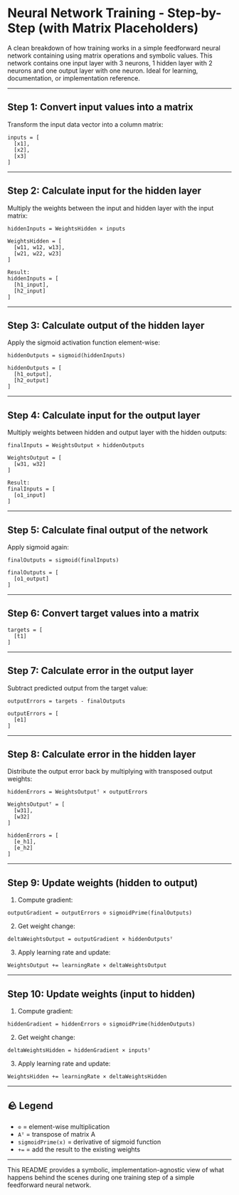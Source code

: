 # Neural Network Training - Step-by-Step (with Matrix Placeholders)

A clean breakdown of how training works in a simple feedforward neural network containing using matrix operations and symbolic values. This network contains one input layer with 3 neurons, 1 hidden layer with 2 neurons and one output layer with one neuron. Ideal for learning, documentation, or implementation reference.

---

## Step 1: Convert input values into a matrix

Transform the input data vector into a column matrix:

```text
inputs = [
  [x1],
  [x2],
  [x3]
]
```

---

## Step 2: Calculate input for the hidden layer

Multiply the weights between the input and hidden layer with the input matrix:

```text
hiddenInputs = WeightsHidden × inputs

WeightsHidden = [
  [w11, w12, w13],
  [w21, w22, w23]
]

Result:
hiddenInputs = [
  [h1_input],
  [h2_input]
]
```

---

## Step 3: Calculate output of the hidden layer

Apply the sigmoid activation function element-wise:

```text
hiddenOutputs = sigmoid(hiddenInputs)

hiddenOutputs = [
  [h1_output],
  [h2_output]
]
```

---

## Step 4: Calculate input for the output layer

Multiply weights between hidden and output layer with the hidden outputs:

```text
finalInputs = WeightsOutput × hiddenOutputs

WeightsOutput = [
  [w31, w32]
]

Result:
finalInputs = [
  [o1_input]
]
```

---

## Step 5: Calculate final output of the network

Apply sigmoid again:

```text
finalOutputs = sigmoid(finalInputs)

finalOutputs = [
  [o1_output]
]
```

---

## Step 6: Convert target values into a matrix

```text
targets = [
  [t1]
]
```

---

## Step 7: Calculate error in the output layer

Subtract predicted output from the target value:

```text
outputErrors = targets - finalOutputs

outputErrors = [
  [e1]
]
```

---

## Step 8: Calculate error in the hidden layer

Distribute the output error back by multiplying with transposed output weights:

```text
hiddenErrors = WeightsOutputᵀ × outputErrors

WeightsOutputᵀ = [
  [w31],
  [w32]
]

hiddenErrors = [
  [e_h1],
  [e_h2]
]
```

---

## Step 9: Update weights (hidden to output)

1. Compute gradient:
```text
outputGradient = outputErrors ⊙ sigmoidPrime(finalOutputs)
```

2. Get weight change:
```text
deltaWeightsOutput = outputGradient × hiddenOutputsᵀ
```

3. Apply learning rate and update:
```text
WeightsOutput += learningRate × deltaWeightsOutput
```

---

## Step 10: Update weights (input to hidden)

1. Compute gradient:
```text
hiddenGradient = hiddenErrors ⊙ sigmoidPrime(hiddenOutputs)
```

2. Get weight change:
```text
deltaWeightsHidden = hiddenGradient × inputsᵀ
```

3. Apply learning rate and update:
```text
WeightsHidden += learningRate × deltaWeightsHidden
```

---

## 🪨 Legend
- `⊙` = element-wise multiplication  
- `Aᵀ` = transpose of matrix A  
- `sigmoidPrime(x)` = derivative of sigmoid function  
- `+=` = add the result to the existing weights

---

This README provides a symbolic, implementation-agnostic view of what happens behind the scenes during one training step of a simple feedforward neural network.

